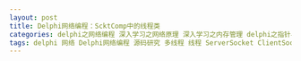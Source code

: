 ```yaml
---
layout: post
title: Delphi网络编程：ScktComp中的线程类
categories: delphi之网络编程 深入学习之网络原理 深入学习之内存管理 delphi之指针与内存 好资源之学习资源 delphi之多线程
tags: delphi 网络 Delphi网络编程 源码研究 多线程 线程 ServerSocket ClientSocket socket 事件
---
```


